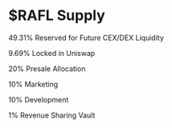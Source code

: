 # $RAFL Supply

49.31% Reserved for Future CEX/DEX Liquidity

9.69% Locked in Uniswap

20% Presale Allocation

10% Marketing

10% Development

1% Revenue Sharing Vault

